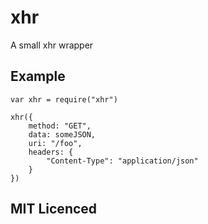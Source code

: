 # xhr

A small xhr wrapper

## Example

    var xhr = require("xhr")

    xhr({
        method: "GET",
        data: someJSON,
        uri: "/foo",
        headers: {
            "Content-Type": "application/json"
        }
    })

## MIT Licenced